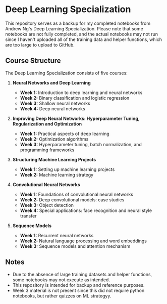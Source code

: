 # Deep Learning Specialization

This repository serves as a backup for my completed notebooks from Andrew Ng's Deep Learning Specialization. Please note that some notebooks are not fully completed, and the actual notebooks may not run since I haven't uploaded all of the training data and helper functions, which are too large to upload to GitHub.

## Course Structure

The Deep Learning Specialization consists of five courses:

1. **Neural Networks and Deep Learning**
   - **Week 1:** Introduction to deep learning and neural networks
   - **Week 2:** Binary classification and logistic regression
   - **Week 3:** Shallow neural networks
   - **Week 4:** Deep neural networks

2. **Improving Deep Neural Networks: Hyperparameter Tuning, Regularization and Optimization**
   - **Week 1:** Practical aspects of deep learning
   - **Week 2:** Optimization algorithms
   - **Week 3:** Hyperparameter tuning, batch normalization, and programming frameworks

3. **Structuring Machine Learning Projects**
   - **Week 1:** Setting up machine learning projects
   - **Week 2:** Machine learning strategy

4. **Convolutional Neural Networks**
   - **Week 1:** Foundations of convolutional neural networks
   - **Week 2:** Deep convolutional models: case studies
   - **Week 3:** Object detection
   - **Week 4:** Special applications: face recognition and neural style transfer

5. **Sequence Models**
   - **Week 1:** Recurrent neural networks
   - **Week 2:** Natural language processing and word embeddings
   - **Week 3:** Sequence models and attention mechanism

## Notes

- Due to the absence of large training datasets and helper functions, some notebooks may not execute as intended.
- This repository is intended for backup and reference purposes.
- Week 3 material is not present since this did not require python notebooks, but rather quizzes on ML strategyy.


